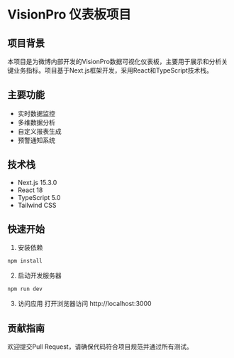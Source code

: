 # VisionPro 仪表板项目

## 项目背景

本项目是为微博内部开发的VisionPro数据可视化仪表板，主要用于展示和分析关键业务指标。项目基于Next.js框架开发，采用React和TypeScript技术栈。

## 主要功能

- 实时数据监控
- 多维数据分析
- 自定义报表生成
- 预警通知系统

## 技术栈

- Next.js 15.3.0
- React 18
- TypeScript 5.0
- Tailwind CSS

## 快速开始

1. 安装依赖
```bash
npm install
```

2. 启动开发服务器
```bash
npm run dev
```

3. 访问应用
打开浏览器访问 http://localhost:3000

## 贡献指南

欢迎提交Pull Request，请确保代码符合项目规范并通过所有测试。
